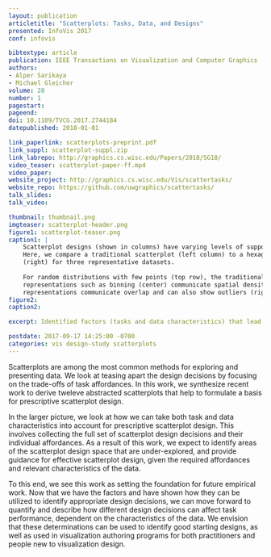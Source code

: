 ```yaml
--- 
layout: publication
articletitle: "Scatterplots: Tasks, Data, and Designs"
presented: InfoVis 2017
conf: infovis

bibtextype: article
publication: IEEE Transactions on Visualization and Computer Graphics
authors: 
- Alper Sarikaya
- Michael Gleicher
volume: 28
number: 1
pagestart: 
pageend: 
doi: 10.1109/TVCG.2017.2744184
datepublished: 2018-01-01

link_paperlink: scatterplots-preprint.pdf
link_suppl: scatterplot-suppl.zip
link_labrepo: http://graphics.cs.wisc.edu/Papers/2018/SG18/
video_teaser: scatterplot-paper-ff.mp4
video_paper: 
website_project: http://graphics.cs.wisc.edu/Vis/scattertasks/
website_repo: https://github.com/uwgraphics/scattertasks/
talk_slides: 
talk_video:

thumbnail: thumbnail.png
imgteaser: scatterplot-header.png
figure1: scatterplot-teaser.png
caption1: |
    Scatterplot designs (shown in columns) have varying levels of support for viewer tasks based on the data characteristics (rows).
    Here, we compare a traditional scatterplot (left column) to a hexagonal binning implementation (middle) to a Splatterplot 
    (right) for three representative datasets. 
    
    For random distributions with few points (top row), the traditional scatterplot (left) describes the data plainly. With increasing numbers of points (middle row), aggregation
    representations such as binning (center) communicate spatial density.  With overlapping distributions (bottom row), density-based
    representations communicate overlap and can also show outliers (right), which disappear in the binned representation (middle).
figure2: 
caption2: 

excerpt: Identified factors (tasks and data characteristics) that lead to changes in design strategies for effective scatterplot design.

postdate: 2017-09-17 14:25:00 -0700
categories: vis design-study scatterplots
---
```


Scatterplots are among the most common methods for exploring and presenting data. We look at teasing apart the design decisions by focusing on the trade-offs of task affordances. In this work, we synthesize recent work to derive tweleve abstracted scatterplots that help to formulate a basis for prescriptive scatterplot design.

In the larger picture, we look at how we can take both task and data characteristics into account for prescriptive scatterplot design. This involves collecting the full set of scatterplot design decisions and their individual affordances. As a result of this work, we expect to identify areas of the scatterplot design space that are under-explored, and provide guidance for effective scatterplot design, given the required affordances and relevant characteristics of the data.  

To this end, we see this work as setting the foundation for future empirical work.  Now that we have the factors and have shown how they can be utilized to identify appropriate design decisions, we can move forward to quantify and describe how different design decisions can affect task performance, dependent on the characteristics of the data.  We envision that these determinations can be used to identify good starting designs, as well as used in visualization authoring programs for both practitioners and people new to visualization design.
